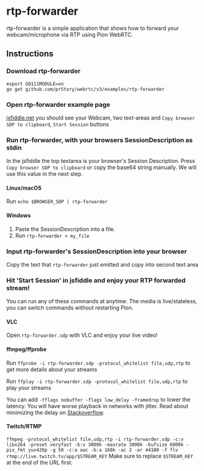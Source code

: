 # rtp-forwarder

rtp-forwarder is a simple application that shows how to forward your webcam/microphone via RTP using Pion WebRTC.

## Instructions

### Download rtp-forwarder

```
export GO111MODULE=on
go get github.com/prStory/webrtc/v3/examples/rtp-forwarder
```

### Open rtp-forwarder example page

[jsfiddle.net](https://jsfiddle.net/xjcve6d3/) you should see your Webcam, two text-areas and `Copy browser SDP to clipboard`, `Start Session` buttons

### Run rtp-forwarder, with your browsers SessionDescription as stdin

In the jsfiddle the top textarea is your browser's Session Description. Press `Copy browser SDP to clipboard` or copy the base64 string manually.
We will use this value in the next step.

#### Linux/macOS

Run `echo $BROWSER_SDP | rtp-forwarder`

#### Windows

1. Paste the SessionDescription into a file.
1. Run `rtp-forwarder < my_file`

### Input rtp-forwarder's SessionDescription into your browser

Copy the text that `rtp-forwarder` just emitted and copy into second text area

### Hit 'Start Session' in jsfiddle and enjoy your RTP forwarded stream!

You can run any of these commands at anytime. The media is live/stateless, you can switch commands without restarting Pion.

#### VLC

Open `rtp-forwarder.sdp` with VLC and enjoy your live video!

#### ffmpeg/ffprobe

Run `ffprobe -i rtp-forwarder.sdp -protocol_whitelist file,udp,rtp` to get more details about your streams

Run `ffplay -i rtp-forwarder.sdp -protocol_whitelist file,udp,rtp` to play your streams

You can add `-fflags nobuffer -flags low_delay -framedrop` to lower the latency. You will have worse playback in networks with jitter. Read about minimizing the delay on [Stackoverflow](https://stackoverflow.com/a/49273163/5472819).

#### Twitch/RTMP

`ffmpeg -protocol_whitelist file,udp,rtp -i rtp-forwarder.sdp -c:v libx264 -preset veryfast -b:v 3000k -maxrate 3000k -bufsize 6000k -pix_fmt yuv420p -g 50 -c:a aac -b:a 160k -ac 2 -ar 44100 -f flv rtmp://live.twitch.tv/app/$STREAM_KEY` Make sure to replace `$STREAM_KEY` at the end of the URL first.
